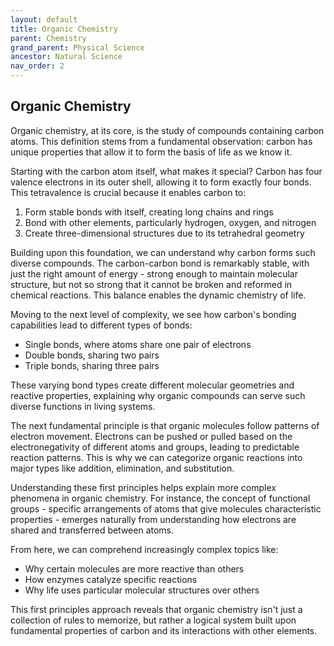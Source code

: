 ```yaml
---
layout: default
title: Organic Chemistry
parent: Chemistry
grand_parent: Physical Science
ancestor: Natural Science
nav_order: 2
---
```


## Organic Chemistry

Organic chemistry, at its core, is the study of compounds containing carbon atoms. This definition stems from a fundamental observation: carbon has unique properties that allow it to form the basis of life as we know it.

Starting with the carbon atom itself, what makes it special? Carbon has four valence electrons in its outer shell, allowing it to form exactly four bonds. This tetravalence is crucial because it enables carbon to:
1) Form stable bonds with itself, creating long chains and rings
2) Bond with other elements, particularly hydrogen, oxygen, and nitrogen
3) Create three-dimensional structures due to its tetrahedral geometry

Building upon this foundation, we can understand why carbon forms such diverse compounds. The carbon-carbon bond is remarkably stable, with just the right amount of energy - strong enough to maintain molecular structure, but not so strong that it cannot be broken and reformed in chemical reactions. This balance enables the dynamic chemistry of life.

Moving to the next level of complexity, we see how carbon's bonding capabilities lead to different types of bonds:
- Single bonds, where atoms share one pair of electrons
- Double bonds, sharing two pairs
- Triple bonds, sharing three pairs

These varying bond types create different molecular geometries and reactive properties, explaining why organic compounds can serve such diverse functions in living systems.

The next fundamental principle is that organic molecules follow patterns of electron movement. Electrons can be pushed or pulled based on the electronegativity of different atoms and groups, leading to predictable reaction patterns. This is why we can categorize organic reactions into major types like addition, elimination, and substitution.

Understanding these first principles helps explain more complex phenomena in organic chemistry. For instance, the concept of functional groups - specific arrangements of atoms that give molecules characteristic properties - emerges naturally from understanding how electrons are shared and transferred between atoms.

From here, we can comprehend increasingly complex topics like:
- Why certain molecules are more reactive than others
- How enzymes catalyze specific reactions
- Why life uses particular molecular structures over others

This first principles approach reveals that organic chemistry isn't just a collection of rules to memorize, but rather a logical system built upon fundamental properties of carbon and its interactions with other elements.
